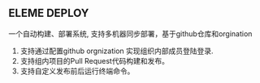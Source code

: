 ## ELEME DEPLOY

一个自动构建、部署系统, 支持多机器同步部署，基于github仓库和orgination

1. 支持通过配置github orgnization 实现组织内部成员登陆登录.
2. 支持组内项目的Pull Request代码构建和发布。
3. 支持自定义发布前后运行终端命令。
